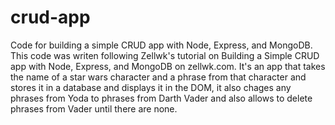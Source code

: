 # crud-app
Code for building a simple CRUD app with Node, Express, and MongoDB.
This code was writen following Zellwk's tutorial on Building a Simple CRUD app with Node, Express, and MongoDB on zellwk.com.
It's an app that takes the name of a star wars character and a phrase from that character and stores it in a database and displays it in the DOM, it also chages any phrases from Yoda to phrases from Darth Vader and also allows to delete phrases from Vader until there are none.
